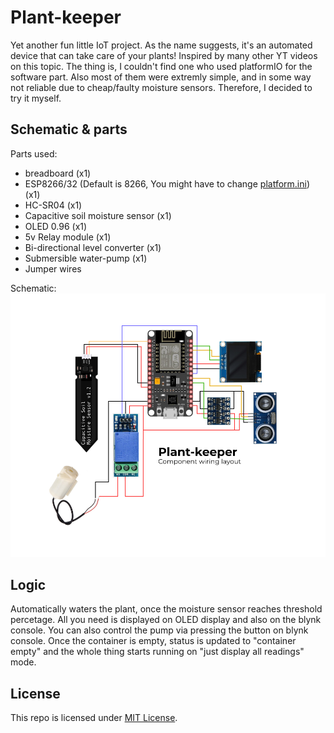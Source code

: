 # Plant-keeper

Yet another fun little IoT project. As the name suggests, it's an automated device that can take care of your plants! Inspired by many other YT videos on this topic. The thing is, I couldn't find one who used platformIO for the software part. Also most of them were extremly simple, and in some way not reliable due to cheap/faulty moisture sensors. Therefore, I decided to try it myself.

## Schematic & parts

Parts used:
- breadboard (x1)
- ESP8266/32 (Default is 8266, You might have to change [platform.ini](./platformio.ini)) (x1)
- HC-SR04 (x1)
- Capacitive soil moisture sensor (x1)
- OLED 0.96 (x1)
- 5v Relay module (x1)
- Bi-directional level converter (x1)
- Submersible water-pump (x1)
- Jumper wires

Schematic:
![](./img/wiring-schema.png)

## Logic

Automatically waters the plant, once the moisture sensor reaches threshold percetage. All you need is displayed on OLED display and also on the blynk console. You can also control the pump via pressing the button on blynk console. Once the container is empty, status is updated to "container empty" and the whole thing starts running on "just display all readings" mode.

## License

This repo is licensed under [MIT License](./LICENSE).